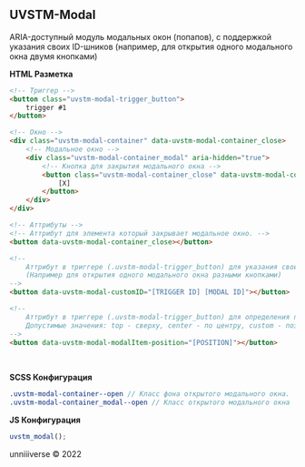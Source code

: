 ## UVSTM-Modal
ARIA-доступный модуль модальных окон (попапов), с поддержкой указания своих ID-шников (например, для открытия одного модального окна двумя кнопками)

**HTML Разметка**
```html
<!-- Триггер -->
<button class="uvstm-modal-trigger_button">
    trigger #1
</button>

<!-- Окно -->
<div class="uvstm-modal-container" data-uvstm-modal-container_close>
    <!-- Модальное окно -->
    <div class="uvstm-modal-container_modal" aria-hidden="true">
        <!-- Кнопка для закрытия модального окна -->
        <button class="uvstm-modal-container_close" data-uvstm-modal-container_close>
            [X]
        </button>
    </div>
</div>

<!-- Аттрибуты -->
<!-- Аттрибут для элемента который закрывает модальное окно. -->
<button data-uvstm-modal-container_close></button>

<!-- 
    Аттрибут в триггере (.uvstm-modal-trigger_button) для указания своих ID-шников.
    (Например для открытия одного модального окна разными кнопками)
-->
<button data-uvstm-modal-customID="[TRIGGER ID] [MODAL ID]"></button>

<!--
    Аттрибут в триггере (.uvstm-modal-trigger_button) для определения положения модального окна. 
    Допустимые значения: top - сверху, center - по центру, custom - позиционирование указывается разработчиком.
-->
<button data-uvstm-modal-modalItem-position="[POSITION]"></button>
```
<br>

**SCSS Конфигурация**
```scss
.uvstm-modal-container--open // Класс фона открытого модального окна.
.uvstm-modal-container_modal--open // Класс открытого модального окна
```

**JS Конфигурация**
```js
uvstm_modal();
```

unniiiverse ©️ 2022